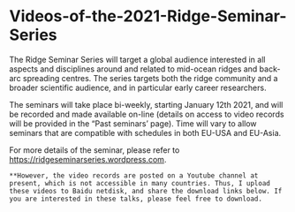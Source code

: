 # Videos-of-the-2021-Ridge-Seminar-Series

The Ridge Seminar Series will target a global audience interested in all aspects and disciplines around and related to mid-ocean ridges and back-arc spreading centres. The series targets both the ridge community and a broader scientific audience, and in particular early career researchers.

The seminars will take place bi-weekly, starting January 12th 2021, and will be recorded and made available on-line (details on access to video records will be provided in the “Past seminars’ page). Time will vary to allow seminars that are compatible with schedules in both EU-USA and EU-Asia.

For more details of the seminar, please refer to https://ridgeseminarseries.wordpress.com.


```**However, the video records are posted on a Youtube channel at present, which is not accessible in many countries. Thus, I upload these videos to Baidu netdisk, and share the download links below. If you are interested in these talks, please feel free to download.```



